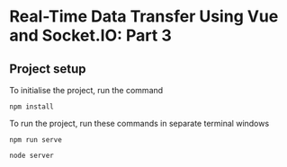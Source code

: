 # Real-Time Data Transfer Using Vue and Socket.IO: Part 3

## Project setup
To initialise the project, run the command
```
npm install
```

To run the project, run these commands in separate terminal windows
```
npm run serve
```

```
node server
```
